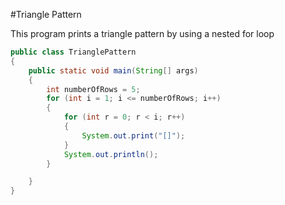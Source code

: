 #Triangle Pattern

This program prints a triangle pattern by using a nested for loop

```java
public class TrianglePattern
{
    public static void main(String[] args)
    {
        int numberOfRows = 5;
        for (int i = 1; i <= numberOfRows; i++)
        {
            for (int r = 0; r < i; r++)
            {
                System.out.print("[]");
            }
            System.out.println();
        }

    }
}
```
